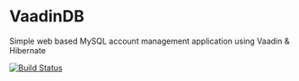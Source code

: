 # VaadinDB
Simple web based MySQL account management application using Vaadin &amp; Hibernate

[![Build Status](https://travis-ci.org/tankucukoglu/VaadinDB.svg?branch=master)](https://travis-ci.org/tankucukoglu/VaadinDB)
